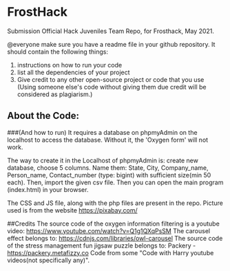 # FrostHack
Submission Official Hack Juveniles Team Repo, for Frosthack, May 2021.

@everyone make sure you have a readme file in your github repository.
It should contain the following things:
1. instructions on how to run your code
2. list all the dependencies of your project
3. Give credit to any other open-source project or code that you use (Using someone else's code without giving them due credit will be considered as plagiarism.)


## About the Code:
###(And how to run)
It requires a database on phpmyAdmin on the localhost to access the database. Without it, the 'Oxygen form' will not work.

The way to create it in the Localhost of phpmyAdmin is: create new database, choose 5 columns. Name them:
State, City, Company_name, Person_name, Contact_number (type: bigint) with sufficient size(min 50 each).
Then, import the given csv file. Then you can open the main program (index.html) in your browser.

The CSS and JS file, along with the php files are present in the repo. 
Picture used is from the website https://pixabay.com/

##Credits
The source code of the oxygen information filtering is a youtube video: https://www.youtube.com/watch?v=Q1g1QXqPsSM
The carousel effect belongs to: https://cdnjs.com/libraries/owl-carousel
The source code of the stress management fun jigsaw puzzle belongs to: Packery - https://packery.metafizzy.co
Code from some "Code with Harry youtube videos(not specifically any)".

